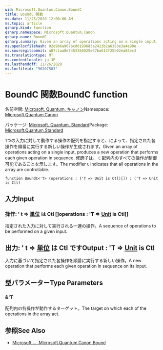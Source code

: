 ```yaml
---
uid: Microsoft.Quantum.Canon.BoundC
title: BoundC 関数
ms.date: 11/25/2020 12:00:00 AM
ms.topic: article
qsharp.kind: function
qsharp.namespace: Microsoft.Quantum.Canon
qsharp.name: BoundC
qsharp.summary: Given an array of operations acting on a single input, produces a new operation that performs each given operation in sequence. The modifier `C` indicates that all operations in the array are controllable.
ms.openlocfilehash: 02e9b6a9676cdd1996d3a2413b2a6383e3a4e90e
ms.sourcegitcommit: a87c1aa8e7453360025e47ba614f25b02ea84ec3
ms.translationtype: MT
ms.contentlocale: ja-JP
ms.lasthandoff: 11/26/2020
ms.locfileid: "96207583"
---
```

# <a name="boundc-function"></a><span data-ttu-id="92f9a-102">BoundC 関数</span><span class="sxs-lookup"><span data-stu-id="92f9a-102">BoundC function</span></span>

<span data-ttu-id="92f9a-103">名前空間: [Microsoft. Quantum. キャノン](xref:Microsoft.Quantum.Canon)</span><span class="sxs-lookup"><span data-stu-id="92f9a-103">Namespace: [Microsoft.Quantum.Canon](xref:Microsoft.Quantum.Canon)</span></span>

<span data-ttu-id="92f9a-104">パッケージ: [Microsoft. Quantum. Standard](https://nuget.org/packages/Microsoft.Quantum.Standard)</span><span class="sxs-lookup"><span data-stu-id="92f9a-104">Package: [Microsoft.Quantum.Standard](https://nuget.org/packages/Microsoft.Quantum.Standard)</span></span>


<span data-ttu-id="92f9a-105">1つの入力に対して動作する操作の配列を指定すると、によって、指定された各操作を順番に実行する新しい操作が生成されます。</span><span class="sxs-lookup"><span data-stu-id="92f9a-105">Given an array of operations acting on a single input, produces a new operation that performs each given operation in sequence.</span></span>
<span data-ttu-id="92f9a-106">修飾子は、 `C` 配列内のすべての操作が制御可能であることを示します。</span><span class="sxs-lookup"><span data-stu-id="92f9a-106">The modifier `C` indicates that all operations in the array are controllable.</span></span>

```qsharp
function BoundC<'T> (operations : ('T => Unit is Ctl)[]) : ('T => Unit is Ctl)
```


## <a name="input"></a><span data-ttu-id="92f9a-107">入力</span><span class="sxs-lookup"><span data-stu-id="92f9a-107">Input</span></span>

### <a name="operations--t--unit--is-ctl"></a><span data-ttu-id="92f9a-108">操作: ' t => [単位](xref:microsoft.quantum.lang-ref.unit)  は Ctl []</span><span class="sxs-lookup"><span data-stu-id="92f9a-108">operations : 'T => [Unit](xref:microsoft.quantum.lang-ref.unit)  is Ctl[]</span></span>

<span data-ttu-id="92f9a-109">指定された入力に対して実行される一連の操作。</span><span class="sxs-lookup"><span data-stu-id="92f9a-109">A sequence of operations to be performed on a given input.</span></span>



## <a name="output--t--unit--is-ctl"></a><span data-ttu-id="92f9a-110">出力: ' t => [単位](xref:microsoft.quantum.lang-ref.unit)  は Ctl です</span><span class="sxs-lookup"><span data-stu-id="92f9a-110">Output : 'T => [Unit](xref:microsoft.quantum.lang-ref.unit)  is Ctl</span></span>

<span data-ttu-id="92f9a-111">入力に基づいて指定された各操作を順番に実行する新しい操作。</span><span class="sxs-lookup"><span data-stu-id="92f9a-111">A new operation that performs each given operation in sequence on its input.</span></span>

## <a name="type-parameters"></a><span data-ttu-id="92f9a-112">型パラメーター</span><span class="sxs-lookup"><span data-stu-id="92f9a-112">Type Parameters</span></span>

### <a name="t"></a><span data-ttu-id="92f9a-113">&</span><span class="sxs-lookup"><span data-stu-id="92f9a-113">'T</span></span>

<span data-ttu-id="92f9a-114">配列内の各操作が動作するターゲット。</span><span class="sxs-lookup"><span data-stu-id="92f9a-114">The target on which each of the operations in the array act.</span></span>

## <a name="see-also"></a><span data-ttu-id="92f9a-115">参照</span><span class="sxs-lookup"><span data-stu-id="92f9a-115">See Also</span></span>

- [<span data-ttu-id="92f9a-116">Microsoft......</span><span class="sxs-lookup"><span data-stu-id="92f9a-116">Microsoft.Quantum.Canon.Bound</span></span>](xref:Microsoft.Quantum.Canon.Bound)